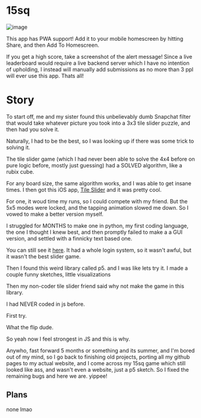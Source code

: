 # 15sq

![image](https://github.com/user-attachments/assets/f32a3592-1f4a-4d36-b8f0-02e9e7ffb828)

This app has PWA support! Add it to your mobile homescreen by hitting Share, and then Add To Homescreen.

If you get a high score, take a screenshot of the alert message! Since a live leaderboard would require a live backend server which I have no intention of upholding, I instead will manually add submissions as no more than 3 ppl will ever use this app. Thats all!

# Story

To start off, me and my sister found this unbelievably dumb Snapchat filter that would take whatever picture you took into a 3x3 tile slider puzzle, and then had you solve it. 

Naturally, I had to be the best, so I was looking up if there was some trick to solving it.

The tile slider game (which I had never been able to solve the 4x4 before on pure logic before, mostly just guessing) had a SOLVED algorithm, like a rubix cube.

For any board size, the same algorithm works, and I was able to get insane times. I then got this iOS app, [Tile Slider](https://apps.apple.com/us/app/tile-slider/id552709030) and it was pretty cool.

For one, it woud time my runs, so I could compete with my friend. But the 5x5 modes were locked, and the tapping animation slowed me down. So I vowed to make a better version myself.

I struggled for MONTHS to make one in python, my first coding language, the one I thought I knew best, and then promptly failed to make a a GUI version, and settled with a finnicky text based one.

You can still see it [here](https://replit.com/@Cuboo/15-SQ). It had a whole login system, so it wasn't awful, but it wasn't the best slider game.

Then I found this weird library called p5. and I was like lets try it. I made a couple funny sketches, little visualizations

Then my non-coder tile slider friend said why not make the game in this library.

I had NEVER coded in js before. 



First try.

What the flip dude.

So yeah now I feel strongest in JS and this is why.

Anywho, fast forward 5 months or something and its summer, and I'm bored out of my mind, so I go back to finishing old projects, porting all my github pages to my actual website, and I come across my 15sq game which still looked like ass, and wasn't even a website, just a p5 sketch. So I fixed the remaining bugs and here we are. yippee!

## Plans

none lmao
